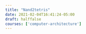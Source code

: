 ```yaml
---
title: "Nand2tetris"
date: 2021-02-04T16:41:24-05:00
draft: halffalse
courses: ['computer-architecture']
---
```


